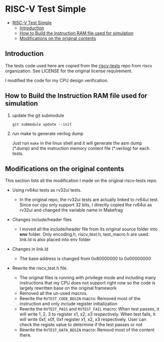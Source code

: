 # RISC-V Test Simple

- [RISC-V Test Simple](#risc-v-test-simple)
  - [Introduction](#introduction)
  - [How to Build the Instruction RAM file used for simulation](#how-to-build-the-instruction-ram-file-used-for-simulation)
  - [Modifications on the original contents](#modifications-on-the-original-contents)

## Introduction

The tests code used here are copied from the [riscv-tests](https://github.com/riscv/riscv-tests) repo from riscv organization. See LICENSE for the original license requirement.

I modified the code for my CPU design verification.

## How to Build the Instruction RAM file used for simulation

1. update the git submodule

    ```shell
    git submodule update --init
    ```

2. run make to generate verilog dump

    Just run `make` in the linux shell and it will generate the asm dump (\*.dump) and the instruction memory content file (\*.verilog) for each tests.

## Modifications on the original contents

This section lists all the modification I made on the original riscv-tests repo.

- Using rv64ui tests as rv32ui tests.
  - In the original repo, the rv32ui tests are actually linked to rv64ui test. Since our cpu only support 32 bits, I directly copied the rv64ui as rv32ui and changed the variable name in Makefrag

- Changes include/header files
  - I moved all the include/header file from its original source folder into **env** folder. Only encoding.h, riscv_test.h, test_macro.h are used. link.ld is also placed into env folder

- Changes in link.ld
  - The base address is changed from 0x80000000 to 0x00000000

- Rewrite the riscv_test.h file.
  - The original files is running with privilege mode and including many instructions that my CPU does not support right now so the code is largely rewritten base on the original framework
  - Removed all the un-used macros.
  - Rewrite the `RVTEST_CODE_BEGIN` macro: Removed most of the instruction and only include register initialization
  - Rewrite the `RVTEST_PASS` and `RVTEST_FAIL` macro: When test passes, it will write 1, 2, 3 to register x1, x2, x3 respectively. When test fails, it will write 0xf, x0f, 0xf register x1, x2, x3 respectively. User can check the registe value to determine if the test passes or not
  - Rewrite the `RVTEST_DATA_BEGIN` macro: Removd most of the content there.
